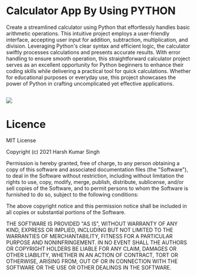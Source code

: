 # Calculator App By Using PYTHON

Create a streamlined calculator using Python that effortlessly handles basic arithmetic operations. This intuitive project employs a user-friendly interface, accepting user input for addition, subtraction, multiplication, and division. Leveraging Python's clear syntax and efficient logic, the calculator swiftly processes calculations and presents accurate results. With error handling to ensure smooth operation, this straightforward calculator project serves as an excellent opportunity for Python beginners to enhance their coding skills while delivering a practical tool for quick calculations. Whether for educational purposes or everyday use, this project showcases the power of Python in crafting uncomplicated yet effective applications.

##

<img src="https://drive.google.com/uc?export=download&id=1QAxbLazaGC5r6AZ1WfnZOWnGSPJwx48N">

##

# Licence

MIT License

Copyright (c) 2021 Harsh Kumar Singh

Permission is hereby granted, free of charge, to any person obtaining a copy
of this software and associated documentation files (the "Software"), to deal
in the Software without restriction, including without limitation the rights
to use, copy, modify, merge, publish, distribute, sublicense, and/or sell
copies of the Software, and to permit persons to whom the Software is
furnished to do so, subject to the following conditions:

The above copyright notice and this permission notice shall be included in all
copies or substantial portions of the Software.

THE SOFTWARE IS PROVIDED "AS IS", WITHOUT WARRANTY OF ANY KIND, EXPRESS OR
IMPLIED, INCLUDING BUT NOT LIMITED TO THE WARRANTIES OF MERCHANTABILITY,
FITNESS FOR A PARTICULAR PURPOSE AND NONINFRINGEMENT. IN NO EVENT SHALL THE
AUTHORS OR COPYRIGHT HOLDERS BE LIABLE FOR ANY CLAIM, DAMAGES OR OTHER
LIABILITY, WHETHER IN AN ACTION OF CONTRACT, TORT OR OTHERWISE, ARISING FROM,
OUT OF OR IN CONNECTION WITH THE SOFTWARE OR THE USE OR OTHER DEALINGS IN THE
SOFTWARE.

